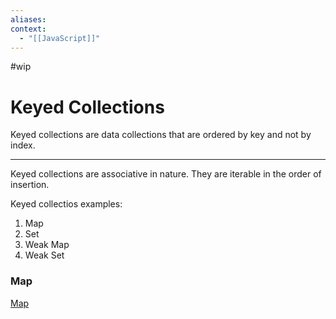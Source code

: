 ```yaml
---
aliases:
context:
  - "[[JavaScript]]"
---
```


#wip

# Keyed Collections

Keyed collections are data collections that are ordered by key and not by index.

---

Keyed collections are associative in nature.
They are iterable in the order of insertion.

Keyed collectios examples:

1. Map
2. Set
3. Weak Map
4. Weak Set

### Map
[Map](nodes/Map.md)
